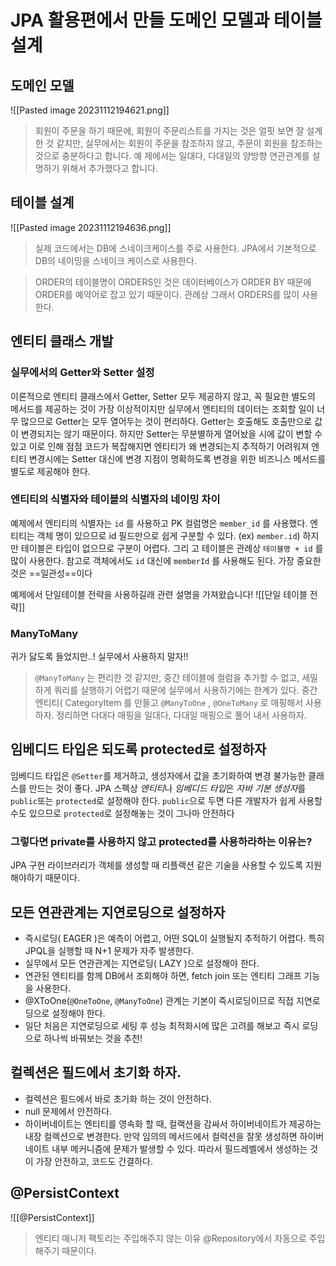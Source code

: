 # JPA 활용편에서 만들 도메인 모델과 테이블 설계
## 도메인 모델
![[Pasted image 20231112194621.png]]
> 회원이 주문을 하기 때문에, 회원이 주문리스트를 가지는 것은 얼핏 보면 잘 설계한 것 같지만, 실무에서는 회원이 주문을 참조하지 않고, 주문이 회원을 참조하는 것으로 충분하다고 합니다. 예
> 제에서는 일대다, 다대일의 양방향 연관관계를 설명하기 위해서 추가했다고 합니다.

## 테이블 설계
![[Pasted image 20231112194636.png]]

> 실제 코드에서는 DB에 스네이크케이스를 주로 사용한다. JPA에서 기본적으로 DB의 네이밍을 스네이크 케이스로 사용한다.

> ORDER의 테이블명이 ORDERS인 것은 데이터베이스가 ORDER BY 때문에  ORDER를 예약어로 잡고 있기 때문이다. 관례상 그래서 ORDERS를 많이 사용한다.

## 엔티티 클래스 개발
### 실무에서의 Getter와 Setter 설정
이론적으로 엔티티 클래스에서 Getter, Setter 모두 제공하지 않고, 꼭 필요한 별도의 메서드를 제공하는 것이 가장 이상적이지만 실무에서 엔티티의 데이터는 조회할 일이 너무 많으므로 Getter는 모두 열어두는 것이 편리하다. Getter는 호출해도 호출만으로 값이 변경되지는 않기 때문이다.
하지만 Setter는 무분별하게 열어놨을 시에 값이 변할 수 있고 이로 인해 점점 코드가 복잡해지면 엔티티가 왜 변경되는지 추적하기 어려워져 엔티티 변경시에는 Setter 대신에 변경 지점이 명확하도록 변경을 위한 비즈니스 메서드를 별도로 제공해야 한다.
### 엔티티의 식별자와 테이블의 식별자의 네이밍 차이
예제에서 엔티티의 식별자는 `id` 를 사용하고 PK 컬럼명은 `member_id` 를 사용했다. 엔티티는 객체 명이 있으므로 id 필드만으로 쉽게 구분할 수 있다. (ex) `member.id`) 하지만 테이블은 타입이 없으므로 구분이 어렵다. 그리 고 테이블은 관례상 `테이블명 + id` 를 많이 사용한다. 참고로 객체에서도 `id` 대신에 `memberId` 를 사용해도 된다. 가장 중요한 것은 ==일관성==이다

예제에서 단일테이블 전략을 사용하길래 관련 설명을 가져왔습니다!
![[단일 테이블 전략]]

### ManyToMany
귀가 닳도록 들었지만..! 실무에서 사용하지 말자!!

> `@ManyToMany` 는 편리한 것 같지만, 중간 테이블에 컬럼을 추가할 수 없고, 세밀하게 쿼리를 실행하기 어렵기 때문에 실무에서 사용하기에는 한계가 있다. 중간 엔티티( CategoryItem 를 만들고 `@ManyToOne` , `@OneToMany` 로 매핑해서 사용하자. 
> 정리하면 다대다 매핑을 일대다, 다대일 매핑으로 풀어 내서 사용하자.

## 임베디드 타입은 되도록 protected로 설정하자
임베디드 타입은 `@Setter`를 제거하고, 생성자에서 값을 초기화하여 변경 불가능한 클래스를 만드는 것이 좋다.
JPA 스펙상 *엔티티*나 *임베디드 타입*은 *자바 기본 생성자*를 `public`또는 `protected`로 설정해야 한다. `public`으로 두면 다른 개발자가 쉽게 사용할 수도 있으므로 `protected`로 설정해놓는 것이 그나마 안전하다
### 그렇다면 private를 사용하지 않고 protected를 사용하라하는 이유는?
JPA 구현 라이브러리가 객체를 생성할 때 리플랙션 같은 기술을 사용할 수 있도록 지원해야하기 때문이다.

## 모든 연관관계는 지연로딩으로 설정하자
- 즉시로딩( EAGER )은 예측이 어렵고, 어떤 SQL이 실행될지 추적하기 어렵다. 특히 JPQL을 실행할 때 N+1 문제가 자주 발생한다. 
- 실무에서 모든 연관관계는 지연로딩( LAZY )으로 설정해야 한다. 
- 연관된 엔티티를 함께 DB에서 조회해야 하면, fetch join 또는 엔티티 그래프 기능을 사용한다. 
- @XToOne(`@OneToOne`, `@ManyToOne`) 관계는 기본이 즉시로딩이므로 직접 지연로딩으로 설정해야 한다.
- 일단 처음은 지연로딩으로 세팅 후 성능 최적화시에 많은 고려를 해보고 즉시 로딩으로 하나씩 바꿔보는 것을 추천! 

## 컬렉션은 필드에서 초기화 하자. 
- 컬렉션은 필드에서 바로 초기화 하는 것이 안전하다. 
- null 문제에서 안전하다. 
- 하이버네이트는 엔티티를 영속화 할 때, 컬랙션을 감싸서 하이버네이트가 제공하는 내장 컬렉션으로 변경한다. 만약 임의의 메서드에서 컬력션을 잘못 생성하면 하이버네이트 내부 메커니즘에 문제가 발생할 수 있다. 따라서 필드레벨에서 생성하는 것이 가장 안전하고, 코드도 간결하다.

## @PersistContext
![[@PersistContext]]

> 엔티티 매니저 팩토리는 주입해주지 않는 이유
> @Repository에서 자동으로 주입해주기 때문이다.



